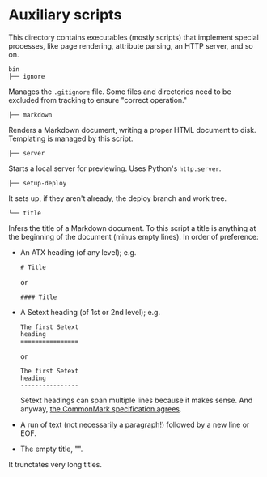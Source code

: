 # Auxiliary scripts

This directory contains executables (mostly scripts) that implement
special processes, like page rendering, attribute parsing, an HTTP server, and
so on.

    bin
    ├── ignore

Manages the `.gitignore` file. Some files and directories need to be
excluded from tracking to ensure "correct operation."

    ├── markdown

Renders a Markdown document, writing a proper HTML document to disk.
Templating is managed by this script.

    ├── server

Starts a local server for previewing. Uses Python's `http.server`.

    ├── setup-deploy

It sets up, if they aren't already, the deploy branch and work tree.

    └── title

Infers the title of a Markdown document. To this script a title is anything
at the beginning of the document (minus empty lines). In order of preference:

  - An ATX heading (of any level); e.g.

        # Title

    or

        #### Title

  - A Setext heading (of 1st or 2nd level); e.g.

        The first Setext
        heading
        ================

    or

        The first Setext
        heading
        ----------------

    Setext headings can span multiple lines because it makes sense.
    And anyway, [the CommonMark specification agrees][cmark-setext-headings].

  - A run of text (not necessarily a paragraph!) followed by a new line or EOF.

  - The empty title, "".

It trunctates very long titles.

[cmark-setext-headings]: https://spec.commonmark.org/current/#setext-headings
